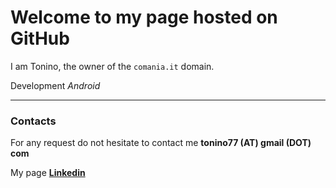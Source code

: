 Welcome to my page hosted on GitHub
===================================

I am Tonino, the owner of the `comania.it` domain.

Development *Android*

------------

### Contacts
For any request do not hesitate to contact me **tonino77 (AT) gmail (DOT) com**

My page [**Linkedin**](https://www.linkedin.com/in/chiaia/)
